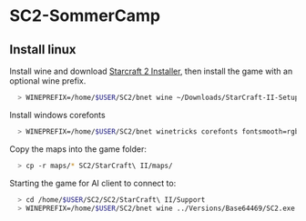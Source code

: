 # SC2-SommerCamp

## Install linux

Install wine and download [Starcraft 2 Installer][sc2installer], then install the game with an optional wine prefix.

```bash
  > WINEPREFIX=/home/$USER/SC2/bnet wine ~/Downloads/StarCraft-II-Setup.exe
```

Install windows corefonts
```bash
  > WINEPREFIX=/home/$USER/SC2/bnet winetricks corefonts fontsmooth=rgb
```

Copy the maps into the game folder:
```bash
  > cp -r maps/* SC2/StarCraft\ II/maps/
```

Starting the game for AI client to connect to:
```bash
  > cd /home/$USER/SC2/SC2/StarCraft\ II/Support
  > WINEPREFIX=/home/$USER/SC2/bnet wine ../Versions/Base64469/SC2.exe -listen 127.0.0.1 -port 8167 -displayMode 1 -windowwidth 1024 -windowheight 768 -windowx 100 -windowy 200
```

[sc2installer]: https://www.battle.net/download/getInstallerForGame?os=win&locale=enUS&version=LIVE&gameProgram=STARCRAFT_2
